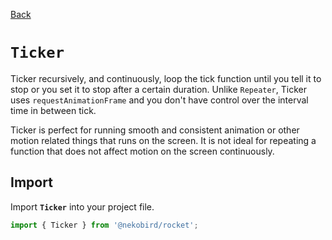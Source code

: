 [Back](./index.md)

# `Ticker`

Ticker recursively, and continuously, loop the tick function until you tell it to stop or you set it to stop after a certain duration. Unlike `Repeater`, Ticker uses `requestAnimationFrame` and you don't have control over the interval time in between tick.

Ticker is perfect for running smooth and consistent animation or other motion related things that runs on the screen. It is not ideal for repeating a function that does not affect motion on the screen continuously.

## Import

Import **`Ticker`** into your project file.

```typescript
import { Ticker } from '@nekobird/rocket';
```
